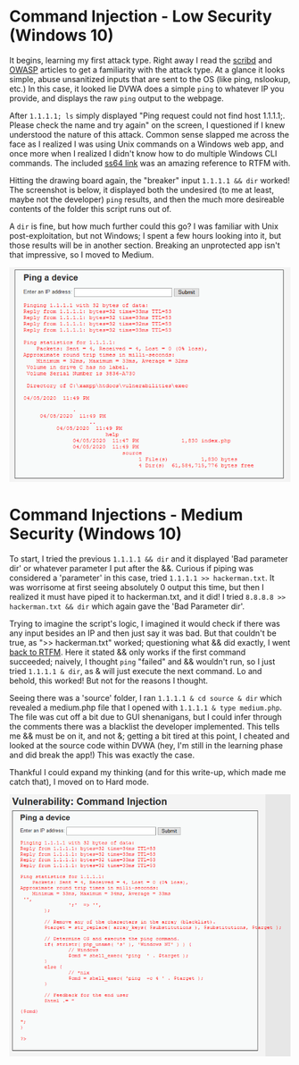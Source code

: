 # Command Injection - Low Security (Windows 10)
It begins, learning my first attack type. Right away I read the [scribd](https://www.scribd.com/document/2530476/Php-Endangers-Remote-Code-Execution) and [OWASP](https://www.owasp.org/index.php/Command_Injection) articles to get a familiarity with the attack type. At a glance it looks simple, abuse unsanitized inputs that are sent to the OS (like ping, nslookup, etc.) In this case, it looked lie DVWA does a simple `ping` to whatever IP you provide, and displays the raw `ping` output to the webpage. 

After `1.1.1.1; ls` simply displayed "Ping request could not find host 1.1.1.1;. Please check the name and try again" on the screen, I questioned if I knew understood the nature of this attack. Common sense slapped me across the face as I realized I was using Unix commands on a Windows web app, and once more when I realized I didn't know how to do multiple Windows CLI commands. The included [ss64 link](https://ss64.com/nt/) was an amazing reference to RTFM with.

Hitting the drawing board again, the "breaker" input `1.1.1.1 && dir` worked! The screenshot is below, it displayed both the undesired (to me at least, maybe not the developer) `ping` results, and then the much more desireable contents of the folder this script runs out of. 

A `dir` is fine, but how much further could this go? I was familiar with Unix post-exploitation, but not Windows; I spent a few hours looking into it, but those results will be in another section. Breaking an unprotected app isn't that impressive, so I moved to Medium.

![Injected web app](img/dvwa_cmd_inj_low1.png)

# Command Injections - Medium Security (Windows 10)
To start, I tried the previous `1.1.1.1 && dir` and it displayed 'Bad parameter dir' or whatever parameter I put after the &&. Curious if piping was considered a 'parameter' in this case, tried `1.1.1.1 >> hackerman.txt`. It was worrisome at first seeing absolutely 0 output this time, but then I realized it must have piped it to hackerman.txt, and it did! I tried `8.8.8.8 >> hackerman.txt && dir` which again gave the 'Bad Parameter dir'. 

Trying to imagine the script's logic, I imagined it would check if there was any input besides an IP and then just say it was bad. But that couldn't be true, as ">> hackerman.txt" worked; questioning what && did exactly, I went [back to RTFM](https://ss64.com/nt/syntax-conditional.html). Here it stated && only works if the first command succeeded; naively, I thought `ping` "failed" and && wouldn't run, so I just tried `1.1.1.1 & dir`, as & will just execute the next command. Lo and behold, this worked! But not for the reasons I thought.

Seeing there was a 'source' folder, I ran `1.1.1.1 & cd source & dir` which revealed a medium.php file that I opened with `1.1.1.1 & type medium.php`. The file was cut off a bit due to GUI shenanigans, but I could infer through the comments there was a blacklist the developer implemented. This tells me && must be on it, and not &; getting a bit tired at this point, I cheated and looked at the source code within DVWA (hey, I'm still in the learning phase and did break the app!) This was exactly the case.

Thankful I could expand my thinking (and for this write-up, which made me catch that), I moved on to Hard mode.

![results of 1.1.1.1 & type medium.php](img/dvwa_cmd_inj_med1.png)
